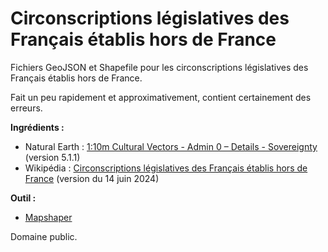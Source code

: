 # Circonscriptions législatives des Français établis hors de France

Fichiers GeoJSON et Shapefile pour les circonscriptions législatives des Français établis hors de France.

Fait un peu rapidement et approximativement, contient certainement des erreurs.

**Ingrédients :**
* Natural Earth : [1:10m Cultural Vectors - Admin 0 – Details - Sovereignty](https://www.naturalearthdata.com/downloads/10m-cultural-vectors/) (version 5.1.1)
* Wikipédia : [Circonscriptions législatives des Français établis hors de France](https://fr.wikipedia.org/wiki/Circonscriptions_l%C3%A9gislatives_des_Fran%C3%A7ais_%C3%A9tablis_hors_de_France#Circonscriptions) (version du 14 juin 2024)

**Outil :**
* [Mapshaper](https://mapshaper.org)

Domaine public.
